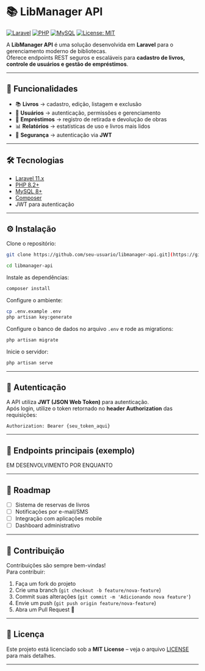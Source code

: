 # 📚 LibManager API

[![Laravel](https://img.shields.io/badge/Laravel-11.x-red?style=for-the-badge&logo=laravel)](https://laravel.com/)
[![PHP](https://img.shields.io/badge/PHP-8.2+-blue?style=for-the-badge&logo=php)](https://www.php.net/)
[![MySQL](https://img.shields.io/badge/MySQL-8+-orange?style=for-the-badge&logo=mysql)](https://www.mysql.com/)
[![License: MIT](https://img.shields.io/badge/License-MIT-green?style=for-the-badge)](LICENSE)

A **LibManager API** é uma solução desenvolvida em **Laravel** para o gerenciamento moderno de bibliotecas.  
Oferece endpoints REST seguros e escaláveis para **cadastro de livros, controle de usuários e gestão de empréstimos**.  

---

## 🚀 Funcionalidades
- 📚 **Livros** → cadastro, edição, listagem e exclusão  
- 👥 **Usuários** → autenticação, permissões e gerenciamento  
- 🔄 **Empréstimos** → registro de retirada e devolução de obras  
- 📊 **Relatórios** → estatísticas de uso e livros mais lidos  
- 🔐 **Segurança** → autenticação via **JWT**  

---

## 🛠️ Tecnologias
- [Laravel 11.x](https://laravel.com/)  
- [PHP 8.2+](https://www.php.net/)  
- [MySQL 8+](https://www.mysql.com/)  
- [Composer](https://getcomposer.org/)  
- JWT para autenticação  

---

## ⚙️ Instalação

Clone o repositório:
```bash
git clone https://github.com/seu-usuario/libmanager-api.git](https://github.com/FeJoestar18/API-LibManager.git
```

```bash
cd libmanager-api
```

Instale as dependências:
```bash
composer install
```

Configure o ambiente:
```bash
cp .env.example .env
php artisan key:generate
```

Configure o banco de dados no arquivo `.env` e rode as migrations:
```bash
php artisan migrate
```

Inicie o servidor:
```bash
php artisan serve
```

---

## 🔑 Autenticação
A API utiliza **JWT (JSON Web Token)** para autenticação.  
Após login, utilize o token retornado no **header Authorization** das requisições:

```http
Authorization: Bearer {seu_token_aqui}
```

---

## 📌 Endpoints principais (exemplo)

EM DESENVOLVIMENTO POR ENQUANTO

---

## 📅 Roadmap
- [ ] Sistema de reservas de livros  
- [ ] Notificações por e-mail/SMS  
- [ ] Integração com aplicações mobile  
- [ ] Dashboard administrativo  

---

## 🤝 Contribuição
Contribuições são sempre bem-vindas!  
Para contribuir:
1. Faça um fork do projeto  
2. Crie uma branch (`git checkout -b feature/nova-feature`)  
3. Commit suas alterações (`git commit -m 'Adicionando nova feature'`)  
4. Envie um push (`git push origin feature/nova-feature`)  
5. Abra um Pull Request 🎉  

---

## 📄 Licença
Este projeto está licenciado sob a **MIT License** – veja o arquivo [LICENSE](LICENSE) para mais detalhes.  

---

